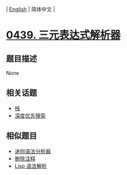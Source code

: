 
| [English](README_EN.md) | 简体中文 |
# [0439. 三元表达式解析器](https://leetcode-cn.com/problems/ternary-expression-parser/)
## 题目描述
None
## 相关话题
- [栈](https://leetcode-cn.com/tag/stack)
- [深度优先搜索](https://leetcode-cn.com/tag/depth-first-search)
## 相似题目
- [迷你语法分析器](../mini-parser/README.md)
- [删除注释](../remove-comments/README.md)
- [Lisp 语法解析](../parse-lisp-expression/README.md)
